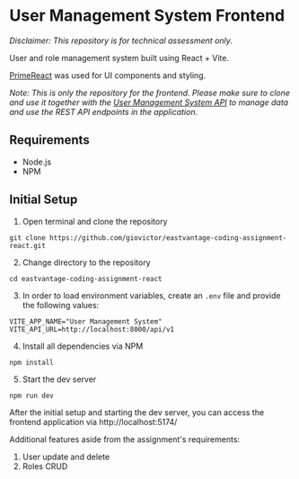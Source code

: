 # User Management System Frontend

*Disclaimer: This repository is for technical assessment only.*

User and role management system built using React + Vite. 

<a href="https://primereact.org/" target="_blank">PrimeReact</a> was used for UI components and styling.

*Note: This is only the repository for the frontend. Please make sure to clone and use it together with the <a href="https://github.com/giovictor/eastvantage-coding-assignment-laravel" target="_blank">User Management System API</a> to manage data and use the REST API endpoints in the application.*

## Requirements
* Node.js
* NPM

## Initial Setup
1. Open terminal and clone the repository

```
git clone https://github.com/giovictor/eastvantage-coding-assignment-react.git
```

2. Change directory to the repository
```
cd eastvantage-coding-assignment-react
```

3. In order to load environment variables, create an `.env` file and provide the following values:
```
VITE_APP_NAME="User Management System"
VITE_API_URL=http://localhost:8000/api/v1
```

4. Install all dependencies via NPM
```
npm install
```

5. Start the dev server
```
npm run dev
```

After the initial setup and starting the dev server, you can access the frontend application via http://localhost:5174/

Additional features aside from the assignment's requirements:
1. User update and delete
2. Roles CRUD

